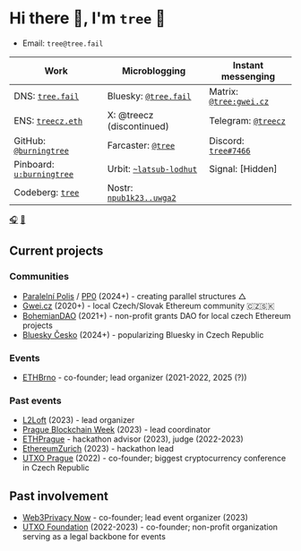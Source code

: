 # Hi there 👋, I'm `tree` 🌴

* Email: `tree@tree.fail`

| Work | Microblogging | Instant messenging |
| --- | --- | --- |
| DNS: [`tree.fail`](https://tree.fail) | Bluesky: [`@tree.fail`](https://staging.bsky.app/profile/did:plc:524tuhdhh3m7li5gycdn6boe) | Matrix: [`@tree:gwei.cz`](https://matrix.to/#/@tree:gwei.cz) |
| ENS: [`treecz.eth`](https://app.ens.domains/treecz.eth)| X: @treecz (discontinued) | Telegram: [`@treecz`](https://t.me/treecz) |
| GitHub: [`@burningtree`](https://github.com/burningtree) | Farcaster: [`@tree`](https://fcast.me/tree) | Discord: [`tree#7466`](https://discordapp.com/users/397625533283958787) |
| Pinboard: [`u:burningtree`](https://pinboard.in/u:burningtree) | Urbit: [`~latsub-lodhut`](https://urbit.org/ids/~latsub-lodhut) | Signal: \[Hidden\]|
| Codeberg: [`tree`](https://codeberg.org/tree) | Nostr: [`npub1k23..uwga2`](https://coracle.social/people/npub1k23nutfrjhts0f23lszraskm3dj4h7lyj4h2m7km6c26zrm7rfeqguwga2/notes) | |

[🎧](https://www.last.fm/user/burning-tree) [🍿](https://trakt.tv/users/tree)

## Current projects

### Communities
- [Paralelní Polis](https://paralelnipolis.info) / [PP0](https://paralelnipolis.info/s/pp0) (2024+) - creating parallel structures △
- [Gwei.cz](https://gwei.cz/) (2020+) - local Czech/Slovak Ethereum community 🇨🇿🇸🇰
- [BohemianDAO](https://bohemiandao.cz/) (2021+) - non-profit grants DAO for local czech Ethereum projects
- [Bluesky Česko](https://bsky.cz) (2024+) - popularizing Bluesky in Czech Republic

### Events
- [ETHBrno](https://ethbrno.cz/) - co-founder; lead organizer (2021-2022, 2025 (?))

### Past events
- [L2Loft](https://l2loft.com) (2023) - lead organizer
- [Prague Blockchain Week](http://prgblockweek.com/) (2023) - lead coordinator
- [ETHPrague](https://ethprague.com) - hackathon advisor (2023), judge (2022-2023)
- [EthereumZurich](https://ethereumzuri.ch/) (2023) - hackathon lead
- [UTXO Prague](https://utxo.cz/) (2022) - co-founder; biggest cryptocurrency conference in Czech Republic

## Past involvement
- [Web3Privacy Now](https://web3privacy.info) - co-founder; lead event organizer (2023)
- [UTXO Foundation](https://utxo.foundation/) (2022-2023) - co-founder; non-profit organization serving as a legal backbone for events

<!--
**burningtree/burningtree** is a ✨ _special_ ✨ repository because its `README.md` (this file) appears on your GitHub profile.

Here are some ideas to get you started:

- 🔭 I’m currently working on ...
- 🌱 I’m currently learning ...
- 👯 I’m looking to collaborate on ...
- 🤔 I’m looking for help with ...
- 💬 Ask me about ...
- 📫 How to reach me: ...
- 😄 Pronouns: ...
- ⚡ Fun fact: ...
-->
